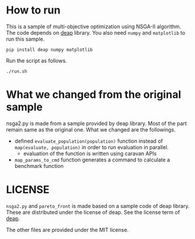 # How to run

This is a sample of multi-objective optimization using NSGA-II algorithm.
The code depends on [deap](https://github.com/DEAP/deap) library.
You also need `numpy` and `matplotlib` to run this sample.

```
pip install deap numpy matplotlib
```

Run the script as follows.

```
./run.sh
```

# What we changed from the original sample

nsga2.py is made from a sample provided by deap library.
Most of the part remain same as the original one. What we changed are the followings.

- defined `evaluate_population(population)` function instead of `map(evaluate, population)` in order to run evaluation in parallel.
    - evaluation of the function is written using caravan APIs
- `map_params_to_cmd` function generates a command to calculate a benchmark function

# LICENSE

`nsga2.py` and `pareto_front` is made based on a sample code of deap library.
These are distributed under the license of deap.
See the license term of [deap](https://github.com/DEAP/deap).

The other files are provided under the MIT license.

